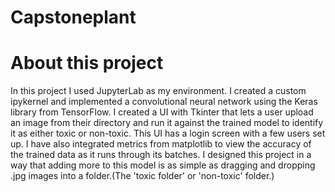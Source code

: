 # Capstoneplant

# About this project
 In this project I used JupyterLab as 
my environment. I created a custom 
ipykernel and implemented a 
convolutional neural network using 
the Keras library from TensorFlow. I 
created a UI with Tkinter that lets a 
user upload an image from their 
directory and run it against the 
trained model to identify it as either 
toxic or non-toxic. This UI has a 
login screen with a few users set 
up. I have also integrated metrics 
from matplotlib to view the 
accuracy of the trained data as it 
runs through its batches. I designed 
this project in a way that adding 
more to this model is as simple as 
dragging and dropping .jpg images 
into a folder.(The 'toxic folder' or 
'non-toxic' folder.)
